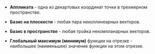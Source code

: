 * **Аппликата** - одна из декартовых координат точки в трехмерном пространстве.
* **Базис на плоскости** - любая пара неколлинеарных векторов.

* **Базис в пространстве** - любая тройка некомпланарных векторов.

* **Глобальный максимум (минимум)** функции на отрезке - наибольшее (наименьшее) значение функции на этом отрезке.
